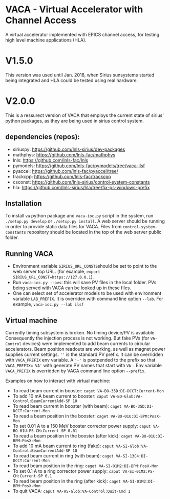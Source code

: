 # VACA - Virtual Accelerator with Channel Access

A virtual accelerator implemented with EPICS channel access, for testing high level machine applications (HLA).

# V1.5.0

This version was used until Jan. 2018, when Sirius sunsystems started being integrated and HLA could be tested using real hardware.

# V2.0.0

This is a ressurect version of VACA that employs the current state of sirius' python packages, as they are being used in sirius control system.

## dependencies (repos):

 - siriuspy: https://github.com/lnls-sirius/dev-packages
 - mathphys: https://github.com/lnls-fac/mathphys
 - lnls:     https://github.com/lnls-fac/lnls
 - pymodels: https://github.com/lnls-fac/pymodels/tree/vaca-ilsf
 - pyaccel:  https://github.com/lnls-fac/pyaccel/tree/
 - trackcpp: https://github.com/lnls-fac/trackcpp
 - csconst:  https://github.com/lnls-sirius/control-system-constants
 - hla:      https://github.com/lnls-sirius/hla/tree/fix-ps-windows-prefix   

## Installation

To install `va` python package and `vaca-ioc.py` script in the system, run `./setup.py develop` or `./setup.py install`. A web server should be running in order to provide static data files for VACA. Files from `control-system-constants` repository should be located in the top of the web server public folder.

## Running VACA

- Environment variable `SIRIUS_URL_CONSTS`should be set to point to the web server top URL. (for example, `export SIRIUS_URL_CONST=https://127.0.0.1`).
- Run `vaca-ioc.py --pvs`: this will save PV files in the local folder. PVs being served with VACA can be looked up in these files.
- One can select set of accelerator models to be used with environment variable `LAB_PREFIX`. It is overriden with command line option `--lab`. For example,  `vaca-ioc.py --lab ilsf`

## Virtual machine

Currently timing subsystem is broken. No timing device/PV is available. Consequently the injection process is not working. But fake PVs (for `VA-Control` devices) were implemented to add beam currents to circular accelerators. Beam position readouts are working, as well as magnet power supplies current settings.
`''` is the standard PV prefix. It can be overridden with `VACA_PREFIX` env variable. A `'-'` is postpended to the prefix so that `VACA_PREFIX='VA'` with generate PV names that start with `VA-`. Env variable `VACA_PREFIX` is overridden by VACA command line option `--prefix`.

Examples on how to interact with virtual machine:

- To read beam current in booster: `caget VA-BO-35D:DI-DCCT:Current-Mon`
- To add 10 mA beam current to booster: `caput VA-BO-Glob:VA-Control:BeamCurrentAdd-SP 10`
- To read beam current in booster (with beam): `caget VA-BO-35D:DI-DCCT:Current-Mon`
- To read a beam position in the booster: `caget VA-BO-01U:DI-BPM:PosX-Mon`
- To set 0.01 A to a 150 MeV booster corrector power supply: `caput VA-BO-01U:PS-CH:Current-SP 0.01`
- To read a beam position in the booster (after kick): `caget VA-BO-01U:DI-BPM:PosX-Mon`
- To add 10 mA beam current to ring (fake): `caput VA-SI-Glob:VA-Control:BeamCurrentAdd-SP 10`
- To read beam current in ring (with beam): `caget VA-SI-13C4:DI-DCCT:Current-Mon`
- To read beam position in the ring: `caget VA-SI-01M2:DI-BPM:PosX-Mon`
- To set 0.1 A to a ring corrector power supply: `caput VA-SI-01M2:PS-CH:Current-SP 0.1`
- To read beam position in the ring (after kick): `caget VA-SI-01M2:DI-BPM:PosX-Mon`
- To quit VACA: `caput VA-AS-Glob:VA-Control:Quit-Cmd 1`


